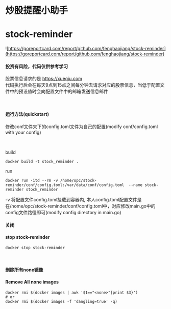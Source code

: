 # 炒股提醒小助手  
# stock-reminder


![https://goreportcard.com/report/github.com/fenghaojiang/stock-reminder](https://goreportcard.com/report/github.com/fenghaojiang/stock-reminder)

#### **投资有风险，代码仅供参考学习**  

股票信息请求的是  https://xueqiu.com  
代码执行后会在每天9点到15点之间每分钟去请求对应的股票信息，当低于配置文件中的预设值时会向配置文件中的邮箱发送信息邮件  



<br>

#### 运行方法(quickstart)  

修改conf文件夹下的config.toml文件为自己的配置(modify conf/config.toml with your config)   

<br>

build
```shell script
docker build -t stock_reminder .
```
run
```shell script 
docker run -itd --rm -v /home/opc/stock-reminder/conf/config.toml:/var/data/conf/config.toml  --name stock-reminder stock_reminder
```
-v 将配置文件config.toml挂载到容器内, 本人config.toml配置文件是在/home/opc/stock-reminder/conf/config.toml中，对应修改main.go中的config文件路径即可(modify config directory in main.go)  



#### 关闭
#### stop stock-reminder

```shell script
docker stop stock-reminder
```

<br>  



#### 删除所有none镜像
#### Remove All none images

```shell script
docker rmi $(docker images | awk '$1=="<none>"{print $3}')
# or
docker rmi $(docker images -f 'dangling=true' -q)
```


